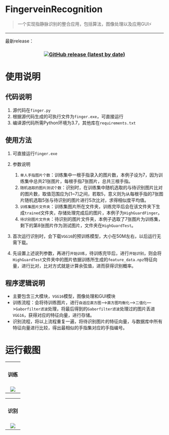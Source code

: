 # FingerveinRecognition
> 一个实现指静脉识别的整合应用，包括算法，图像处理以及应用GUI⚡

---

最新release：
<h3 align="center"><a href= 'https://github.com/ExcaliburEX/FingerveinRecognition/releases/download/V1.0/FingerveinRecogntion.exe'><img alt="GitHub release (latest by date)" src="https://img.shields.io/github/downloads/ExcaliburEX/FingerveinRecogntion/V1.0/total?color=success&flat-square&logo=Cachet"></a></h3>


# 使用说明

## 代码说明

1. 源代码在`finger.py`
2. 根据源代码生成的可执行文件为`finger.exe`，可直接运行
3. 编译源代码所需Python环境为3.7，其他库在`requirements.txt`

## 使用方法

1. 可直接运行`finger.exe`
2. 参数说明
   1. `单人手指图片个数`：训练集中一根手指录入的图片数，本例子设为7，因为训练集中总共21张图片，每根手指7张图片，总共三根手指。
   2. `随机选取的图片测试个数`：识别时，在训练集中随机选取的与待识别图片比对的图片数，取值范围应为[1~7]之间，若取5，意义则为从每根手指的7张图片随机选取5张与待识别的图片进行5次比对，求得相似度平均值。
   3. `训练集图片文件夹`：训练集图片所在文件夹，训练完毕后会在该文件夹下生成`trained`文件夹，存储处理完成后的图片，本例子为`HighGuardFinger`。
   4. `待识别图片文件夹`：待识别的图片文件夹，本例子选取了7张图片为训练集，剩下的第8张图片作为测试图片，文件夹在`HighGuardTest`。

3. 首次运行识别时，会下载`VGG16`的预训练模型，大小在50M左右，以后运行无需下载。
4. 先设置上述说列参数，再进行`开始训练`，待训练完毕后，进行`开始识别`，则会将`HighGuardTest`文件夹中的图片依据训练所生成的`feature_data.npz`特征向量，进行比对，比对方式就是计算余弦值，进而获得识别概率。

## 程序逻辑说明

- 主要包含三大模块，`VGG16`模型，图像处理和GUI模块
- 训练流程：会将待训练图片，进行`自适应直方图`—>`直方图均衡化`—>`二值化`—>`Gaborfilter滤波`处理，将最后得到的`Gaborfilter滤波`处理过的图片丢进`VGG16`，获得对应的特征向量，进行存储。
- 识别流程，将以上流程重复一遍，将待识别图片的特征向量，与数据库中所有特征向量进行比较，得出最相似的手指集对应的手指编号。


# 运行截图

<table>
<tr>
<th align = "center" colspan="1">
<div style="text-align: center;">
<h4 align="center">训练</h4>
</div></th>
</tr>
<tr>
<td align = "center"><img src="https://i.loli.net/2021/07/03/9NIfKUvqwjy8coL.gif"></td>
</tr>
</table>

<table>
<tr>
<th align = "center" colspan="1">
<div style="text-align: center;">
<h4 align="center">识别</h4>
</div></th>
</tr>
<tr>
<td align = "center"><img src="https://i.loli.net/2021/07/03/u9zB7fIkoqaylQ5.gif"></td>
</tr>
</table>
